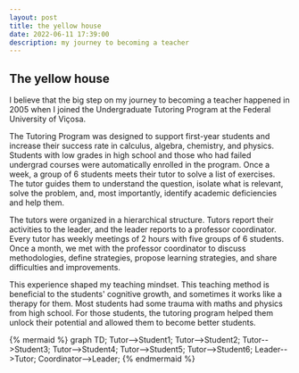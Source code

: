 ```yaml
---
layout: post
title: the yellow house
date: 2022-06-11 17:39:00
description: my journey to becoming a teacher
---
```


## The yellow house

I believe that the big step on my journey to becoming a teacher happened in 2005 when I joined the Undergraduate Tutoring Program at the Federal University of Viçosa.

The Tutoring Program was designed to support first-year students and increase their success rate in calculus, algebra, chemistry, and physics. Students with low grades in high school and those who had failed undergrad courses were automatically enrolled in the program. Once a week, a group of 6 students meets their tutor to solve a list of exercises. The tutor guides them to understand the question, isolate what is relevant, solve the problem, and, most importantly, identify academic deficiencies and help them.

The tutors were organized in a hierarchical structure. Tutors report their activities to the leader, and the leader reports to a professor coordinator. Every tutor has weekly meetings of 2 hours with five groups of 6 students. Once a month, we met with the professor coordinator to discuss methodologies, define strategies, propose learning strategies, and share difficulties and improvements.

This experience shaped my teaching mindset. This teaching method is beneficial to the students' cognitive growth, and sometimes it works like a therapy for them. Most students had some trauma with maths and physics from high school. For those students, the tutoring program helped them unlock their potential and allowed them to become better students.

{% mermaid %}
graph TD;
    Tutor-->Student1;
    Tutor-->Student2;
    Tutor-->Student3;
    Tutor-->Student4;
    Tutor-->Student5;
    Tutor-->Student6;
    Leader-->Tutor;
    Coordinator-->Leader;
{% endmermaid %}

